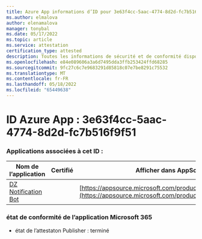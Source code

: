```yaml
---
title: Azure App informations d’ID pour 3e63f4cc-5aac-4774-8d2d-fc7b516f9f51
ms.author: elmalova
author: elenamalova
manager: tonybal
ms.date: 05/17/2022
ms.topic: article
ms.service: attestation
certification_type: attested
description: Toutes les informations de sécurité et de conformité disponibles pour 3e63f4cc-5aac-4774-8d2d-fc7b516f9f51.
ms.openlocfilehash: e84e089606a3a6d7495dda3ffb253424ffd68285
ms.sourcegitcommit: 9fc27c6c7e9683291d85818c07e7be8291c75532
ms.translationtype: MT
ms.contentlocale: fr-FR
ms.lasthandoff: 05/18/2022
ms.locfileid: "65449638"
---
```

# <a name="azure-app-id-3e63f4cc-5aac-4774-8d2d-fc7b516f9f51"></a>ID Azure App : 3e63f4cc-5aac-4774-8d2d-fc7b516f9f51


### <a name="apps-associated-with-this-id"></a>Applications associées à cet ID :
| **Nom de l’application** | **Certifié** | **Afficher dans AppSource** |
|--------------|---------------|-----------------------|
| [DZ Notification Bot](../forward/WA200003839.md) |  | [https://appsource.microsoft.com/product/office/WA200003839](https://appsource.microsoft.com/product/office/WA200003839) |

### <a name="microsoft-365-app-compliance-status"></a>état de conformité de l’application Microsoft 365
- état de l’attestaton Publisher : terminé

